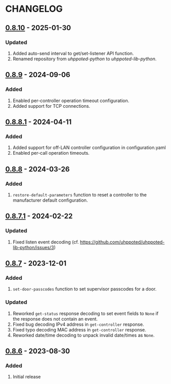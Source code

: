 # CHANGELOG

## [0.8.10](https://github.com/uhppoted/uhppoted-lib-python/releases/tag/v0.8.10) - 2025-01-30

### Updated
1. Added auto-send interval to get/set-listener API function.
2. Renamed repository from _uhppoted-python_ to _uhppoted-lib-python_.


## [0.8.9](https://github.com/uhppoted/uhppoted-lib-python/releases/tag/v0.8.91) - 2024-09-06

### Added
1. Enabled per-controller operation timeout configuration.
2. Added support for TCP connections.


## [0.8.8.1](https://github.com/uhppoted/uhppoted-lib-python/releases/tag/v0.8.8.1) - 2024-04-11

### Added
1. Added support for off-LAN controller configuration in configuration.yaml
2. Enabled per-call operation timeouts.


## [0.8.8](https://github.com/uhppoted/uhppoted-lib-python/releases/tag/v0.8.8) - 2024-03-26

### Added
1. `restore-default-parameters` function to reset a controller to the manufacturer default configuration.


## [0.8.7.1](https://github.com/uhppoted/uhppoted-lib-python/releases/tag/v0.8.7.1) - 2024-02-22

### Updated
1. Fixed listen event decoding (cf. https://github.com/uhppoted/uhppoted-lib-python/issues/3)


## [0.8.7](https://github.com/uhppoted/uhppoted-lib-python/releases/tag/v0.8.7) - 2023-12-01

### Added
1. `set-door-passcodes` function to set supervisor passcodes for a door.

### Updated
1. Reworked `get-status` response decoding to set event fields to `None` if the response
   does not contain an event.
2. Fixed bug decoding IPv4 address in `get-controller` response.
3. Fixed typo decoding MAC address in `get-controller` response.
4. Reworked date/time decoding to unpack invalid date/times as `None`.


## [0.8.6](https://github.com/uhppoted/uhppoted-lib-python/releases/tag/v0.8.6) - 2023-08-30

### Added
1. Initial release
